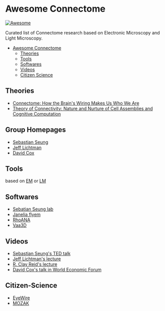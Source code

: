 # Awesome Connectome

[![Awesome](https://cdn.rawgit.com/sindresorhus/awesome/d7305f38d29fed78fa85652e3a63e154dd8e8829/media/badge.svg)](https://awesome.re)

Curated list of Connectome research based on Electronic Microscopy and Light Microscopy.

- [Awesome Connectome](#awesome-connectome)
    - [Theories](#Theories)
    - [Tools](#Tools)
    - [Softwares](#Softwares)
    - [Videos](#Videos)
    - [Citizen Science](#Citizen-Science)

## Theories
* [Connectome: How the Brain's Wiring Makes Us Who We Are](https://www.amazon.com/Connectome-How-Brains-Wiring-Makes/dp/0547678592)
* [Theory of Connectivity: Nature and Nurture of Cell Assemblies and Cognitive Computation](http://journal.frontiersin.org/article/10.3389/fncir.2016.00034/full)

## Group Homepages
- [Sebastian Seung](http://seunglab.org/)
- [Jeff Lichtman](http://lichtmanlab.fas.harvard.edu/)
- [David Cox](http://www.coxlab.org/)

## Tools
based on [EM](https://github.com/jingpengwu/awesome-connectome/EM) or [LM](https://github.com/jingpengwu/awesome-connectome/LM)

## Softwares
* [Sebatian Seung lab](https://github.com/seung*lab)
* [Janelia flyem](https://github.com/janelia-flyem)
* [RhoANA](http://www.rhoana.org/)
* [Vaa3D](http://www.alleninstitute.org/what-we-do/brain-science/research/open-science-research-tools/vaa3d/)

## Videos
* [Sebastian Seung's TED talk](https://www.ted.com/talks/sebastian_seung)
* [Jeff Lichtman's lecture](https://www.youtube.com/watch?v=MtTOg0mzRJc)
* [R. Clay Reid's lecture](https://www.youtube.com/watch?v=Rm1KLXIDS_Y&t=3919s)
* [David Cox's talk in World Economic Forum](https://www.youtube.com/watch?v=6mcYZv1RT54)

## Citizen-Science
* [EyeWire](www.eyewire.org)
* [MOZAK](http://www.mozak.science/landing)
